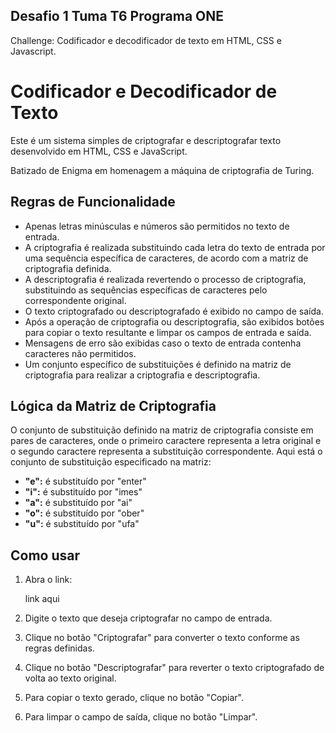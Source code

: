 ## Desafio 1 Tuma T6 Programa ONE 

Challenge: Codificador e decodificador de texto em HTML, CSS e Javascript.

# Codificador e Decodificador de Texto

Este é um sistema simples de criptografar e descriptografar texto desenvolvido em HTML, CSS e JavaScript.

Batizado de Enigma em homenagem a máquina de criptografia de Turing.

## Regras de Funcionalidade

- Apenas letras minúsculas e números são permitidos no texto de entrada.
- A criptografia é realizada substituindo cada letra do texto de entrada por uma sequência específica de caracteres, de acordo com a matriz de criptografia definida.
- A descriptografia é realizada revertendo o processo de criptografia, substituindo as sequências específicas de caracteres pelo correspondente original.
- O texto criptografado ou descriptografado é exibido no campo de saída.
- Após a operação de criptografia ou descriptografia, são exibidos botões para copiar o texto resultante e limpar os campos de entrada e saída.
- Mensagens de erro são exibidas caso o texto de entrada contenha caracteres não permitidos.
- Um conjunto específico de substituições é definido na matriz de criptografia para realizar a criptografia e descriptografia.

## Lógica da Matriz de Criptografia

O conjunto de substituição definido na matriz de criptografia consiste em pares de caracteres, onde o primeiro caractere representa a letra original e o segundo caractere representa a substituição correspondente. Aqui está o conjunto de substituição especificado na matriz:

- **"e":** é substituído por "enter"
- **"i":** é substituído por "imes"
- **"a":** é substituído por "ai"
- **"o":** é substituído por "ober"
- **"u":** é substituído por "ufa"

## Como usar

1. Abra o link:
   
    link aqui
   
2. Digite o texto que deseja criptografar no campo de entrada.
3. Clique no botão "Criptografar" para converter o texto conforme as regras definidas.
4. Clique no botão "Descriptografar" para reverter o texto criptografado de volta ao texto original.
5. Para copiar o texto gerado, clique no botão "Copiar".
6. Para limpar o campo de saída, clique no botão "Limpar".
